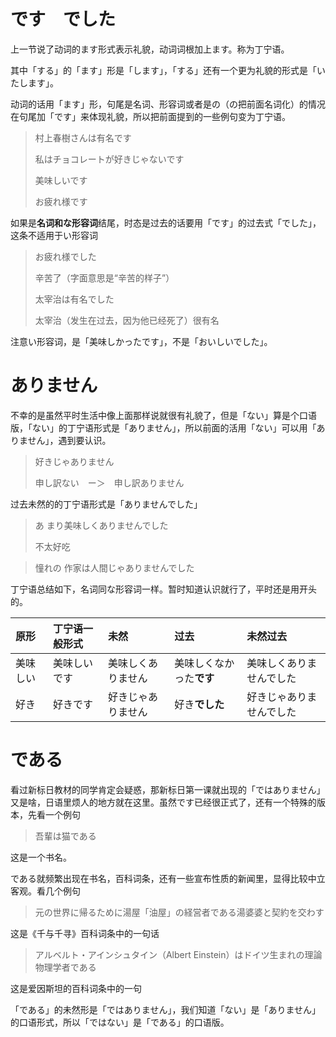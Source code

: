 # です　でした

上一节说了动词的ます形式表示礼貌，动词词根加上ます。称为丁宁语。

其中「する」的「ます」形是「します」，「する」还有一个更为礼貌的形式是「いたします」。

动词的话用「ます」形，句尾是名词、形容词或者是の（の把前面名词化）的情况在句尾加「です」来体现礼貌，所以把前面提到的一些例句变为丁宁语。

> 村上春樹さんは有名です
>
> 私はチョコレートが好きじゃないです
>
> 美味しいです
>
> お疲れ様です

如果是**名词和な形容词**结尾，时态是过去的话要用「です」的过去式「でした」，这条不适用于い形容词

> お疲れ様でした
>
> 辛苦了（字面意思是“辛苦的样子”）
>
> 太宰治は有名でした
>
> 太宰治（发生在过去，因为他已经死了）很有名

注意い形容词，是「美味しかったです」，不是「おいしいでした」。

# ありません

不幸的是虽然平时生活中像上面那样说就很有礼貌了，但是「ない」算是个口语版，「ない」的丁宁语形式是「ありません」，所以前面的活用「ない」可以用「ありません」，遇到要认识。

> 好きじゃありません
>
> 申し訳ない　ー＞　申し訳ありません

过去未然的的丁宁语形式是「ありませんでした」

> あまり美味しくありませんでした
>
> 不太好吃

> 憧れの 作家は人間じゃありませんでした



丁宁语总结如下，名词同な形容词一样。暂时知道认识就行了，平时还是用开头的。

| 原形 | 丁宁语一般形式 | 未然 | 过去 | 未然过去 |
| :--- | :--- | :--- | :--- | :--- |
| 美味しい | 美味しいです | 美味しくありません | 美味しくなかった**です** | 美味しくありませんでした |
| 好き | 好きです | 好きじゃありません | 好き**でした** | 好きじゃありませんでした |

# である

看过新标日教材的同学肯定会疑惑，那新标日第一课就出现的「ではありません」又是啥，日语里烦人的地方就在这里。虽然です已经很正式了，还有一个特殊的版本，先看一个例句

> 吾輩は猫である

这是一个书名。

である就频繁出现在书名，百科词条，还有一些宣布性质的新闻里，显得比较中立客观。看几个例句

> 元の世界に帰るために湯屋「油屋」の経営者である湯婆婆と契約を交わす

这是《千与千寻》百科词条中的一句话

> アルベルト・アインシュタイン（Albert Einstein）はドイツ生まれの理論物理学者である

这是爱因斯坦的百科词条中的一句



「である」的未然形是「ではありません」，我们知道「ない」是「ありません」的口语形式，所以「ではない」是「である」的口语版。

